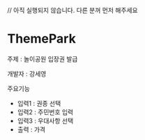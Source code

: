 // 아직 실행되지 않습니다.
다른 분꺼 먼저 해주세요

# ThemePark
주제 : 놀이공원 입장권 발급

개발자 : 강세영

주요기능
- 입력1 : 권종 선택
- 입력2 : 주민번호 입력
- 입력3 : 우대사항 선택
- 출력 : 가격